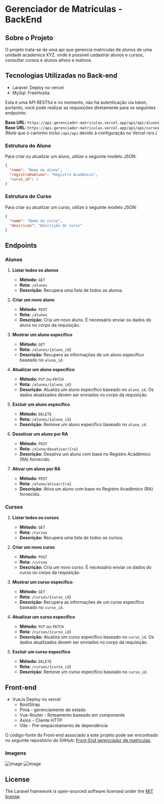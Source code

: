 # Gerenciador de Matriculas - BackEnd

## Sobre o Projeto
O projeto trata-se de uma api que gerencia matriculas de alunos de uma unidade academica XYZ.
onde é possivel cadastrar alunos e cursos, consultar cursos e alunos ativos e inativos

## Tecnologias Utilizadas no Back-end
- Laravel: Deploy no vercel
- MySql: FreeHostia

Esta é uma API RESTful e no momento, não há autenticação via token, portanto, você pode realizar as requisições diretamente para os seguintes endpoints:

**Base URL:** `https://api-gerenciador-matriculas.vercel.app/api/api/alunos`  
**Base URL:** `https://api-gerenciador-matriculas.vercel.app/api/api/cursos`  
(Note que o caminho inclui `/api/api` devido à configuração no Vercel rsrs.)
### Estrutura do Aluno

Para criar ou atualizar um aluno, utilize o seguinte modelo JSON:

```json
{
  "nome": "Nome do aluno",
  "registroDoAluno": "Registro Acadêmico",
  "curso_id": 1
}
```

### Estrutura do Curso

Para criar ou atualizar um curso, utilize o seguinte modelo JSON:

```json
{
  "nome": "Nome do curso",
  "descricao": "Descrição do curso"
}
```

## Endpoints
### Alunos

1. **Listar todos os alunos**
   - **Método:** `GET`
   - **Rota:** `/alunos`
   - **Descrição:** Recupera uma lista de todos os alunos.

2. **Criar um novo aluno**
   - **Método:** `POST`
   - **Rota:** `/alunos`
   - **Descrição:** Cria um novo aluno. É necessário enviar os dados do aluno no corpo da requisição.

3. **Mostrar um aluno específico**
   - **Método:** `GET`
   - **Rota:** `/alunos/{aluno_id}`
   - **Descrição:** Recupera as informações de um aluno específico baseado no `aluno_id`.

4. **Atualizar um aluno específico**
   - **Método:** `PUT` ou `PATCH`
   - **Rota:** `/alunos/{aluno_id}`
   - **Descrição:** Atualiza um aluno específico baseado no `aluno_id`. Os dados atualizados devem ser enviados no corpo da requisição.

5. **Excluir um aluno específico**
   - **Método:** `DELETE`
   - **Rota:** `/alunos/{aluno_id}`
   - **Descrição:** Remove um aluno específico baseado no `aluno_id`.

6. **Desativar um aluno por RA**
   - **Método:** `POST`
   - **Rota:** `/aluno/desativar/{ra}`
   - **Descrição:** Desativa um aluno com base no Registro Acadêmico (RA) fornecido.

7. **Ativar um aluno por RA**
   - **Método:** `POST`
   - **Rota:** `/aluno/ativar/{ra}`
   - **Descrição:** Ativa um aluno com base no Registro Acadêmico (RA) fornecido.

### Cursos

1. **Listar todos os cursos**
   - **Método:** `GET`
   - **Rota:** `/cursos`
   - **Descrição:** Recupera uma lista de todos os cursos.

2. **Criar um novo curso**
   - **Método:** `POST`
   - **Rota:** `/cursos`
   - **Descrição:** Cria um novo curso. É necessário enviar os dados do curso no corpo da requisição.

3. **Mostrar um curso específico**
   - **Método:** `GET`
   - **Rota:** `/cursos/{curso_id}`
   - **Descrição:** Recupera as informações de um curso específico baseado no `curso_id`.

4. **Atualizar um curso específico**
   - **Método:** `PUT` ou `PATCH`
   - **Rota:** `/cursos/{curso_id}`
   - **Descrição:** Atualiza um curso específico baseado no `curso_id`. Os dados atualizados devem ser enviados no corpo da requisição.

5. **Excluir um curso específico**
   - **Método:** `DELETE`
   - **Rota:** `/cursos/{curso_id}`
   - **Descrição:** Remove um curso específico baseado no `curso_id`.

## Front-end
- VueJs Deploy no vercel
    - BootStrap
    - Pinia - gerenciamento de estado
    - Vue-Router - Roteamento baseado em componente
    - Axios -  Cliente HTTP 
    - Vite -  Pré-empacotamento de dependência

O código-fonte do Front-end associado a este projeto pode ser encontrado no seguinte repositório do GitHub: [Front-End gerenciador de matriculas](https://github.com/MichelNsouza/front.GerenciadorMatriculas).

### Imagens
![image](https://github.com/user-attachments/assets/855bb5ad-56e9-47cf-8737-8ab2c1619e0d)
![image](https://github.com/user-attachments/assets/39fbf90d-4ddf-4f3a-b0f5-71852a1de588)

## License
The Laravel framework is open-sourced software licensed under the [MIT license](https://opensource.org/licenses/MIT).
